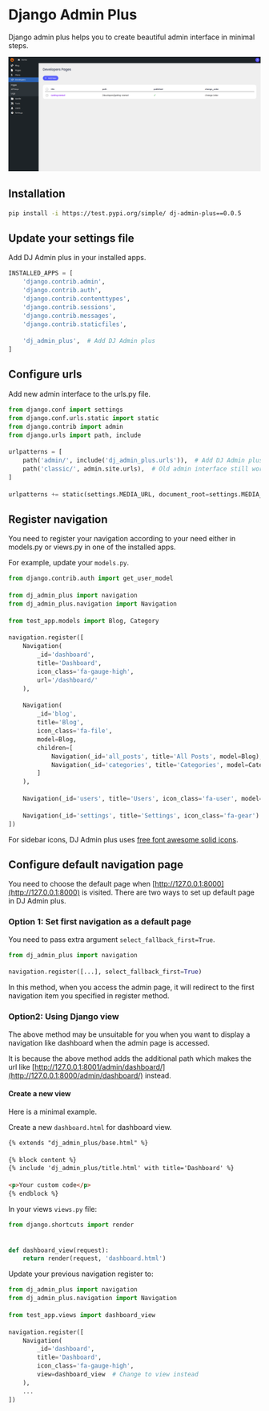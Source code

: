 # Django Admin Plus

Django admin plus helps you to create beautiful admin interface in minimal steps.

<img src="images/demo.png" alt="Demo">

## Installation

```bash
pip install -i https://test.pypi.org/simple/ dj-admin-plus==0.0.5
```

## Update your settings file

Add DJ Admin plus in your installed apps.

```python
INSTALLED_APPS = [
    'django.contrib.admin',
    'django.contrib.auth',
    'django.contrib.contenttypes',
    'django.contrib.sessions',
    'django.contrib.messages',
    'django.contrib.staticfiles',

    'dj_admin_plus',  # Add DJ Admin plus
]
```

## Configure urls

Add new admin interface to the urls.py file.

```python
from django.conf import settings
from django.conf.urls.static import static
from django.contrib import admin
from django.urls import path, include

urlpatterns = [
    path('admin/', include('dj_admin_plus.urls')),  # Add DJ Admin plus
    path('classic/', admin.site.urls),  # Old admin interface still works
]

urlpatterns += static(settings.MEDIA_URL, document_root=settings.MEDIA_ROOT)

```

## Register navigation

You need to register your navigation according to your need either in models.py or views.py in one
of the installed apps.

For example, update your `models.py`.

```python
from django.contrib.auth import get_user_model

from dj_admin_plus import navigation
from dj_admin_plus.navigation import Navigation

from test_app.models import Blog, Category

navigation.register([
    Navigation(
        _id='dashboard',
        title='Dashboard',
        icon_class='fa-gauge-high',
        url='/dashboard/'
    ),

    Navigation(
        _id='blog',
        title='Blog',
        icon_class='fa-file',
        model=Blog,
        children=[
            Navigation(_id='all_posts', title='All Posts', model=Blog),
            Navigation(_id='categories', title='Categories', model=Category)
        ]
    ),

    Navigation(_id='users', title='Users', icon_class='fa-user', model=get_user_model()),

    Navigation(_id='settings', title='Settings', icon_class='fa-gear')
])
```

For sidebar icons, DJ Admin plus uses [free font awesome solid icons](https://fontawesome.com/search?o=r&m=free).

## Configure default navigation page

You need to choose the default page when [http://127.0.0.1:8000](http://127.0.0.1:8000) is visited.
There are two ways to set up default page in DJ Admin plus.

### Option 1: Set first navigation as a default page

You need to pass extra argument `select_fallback_first=True`.

```python
from dj_admin_plus import navigation

navigation.register([...], select_fallback_first=True)
```

In this method, when you access the admin page, it will redirect to the first navigation item you specified in register
method.

### Option2: Using Django view

The above method may be unsuitable for you when you want to display a navigation like dashboard when the admin page is
accessed.

It is because the above method adds the additional path which makes the url like
[http://127.0.0.1:8001/admin/dashboard/](http://127.0.0.1:8000/admin/dashboard/) instead.

#### Create a new view

Here is a minimal example.

Create a new `dashboard.html` for dashboard view.

```html
{% extends "dj_admin_plus/base.html" %}

{% block content %}
{% include 'dj_admin_plus/title.html' with title='Dashboard' %}

<p>Your custom code</p>
{% endblock %}
```

In your views `views.py` file:

```python
from django.shortcuts import render


def dashboard_view(request):
    return render(request, 'dashboard.html')
```

Update your previous navigation register to:

```python
from dj_admin_plus import navigation
from dj_admin_plus.navigation import Navigation

from test_app.views import dashboard_view

navigation.register([
    Navigation(
        _id='dashboard',
        title='Dashboard',
        icon_class='fa-gauge-high',
        view=dashboard_view  # Change to view instead
    ),
    ...
])
```
